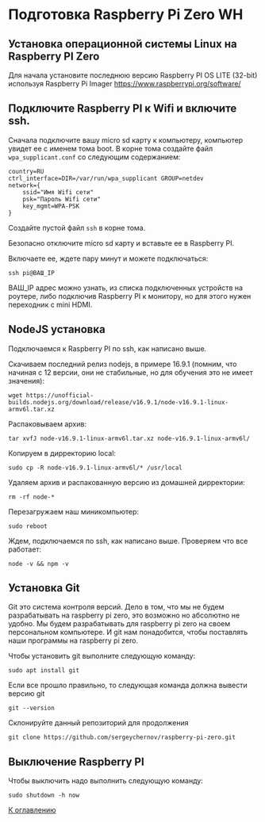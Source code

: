 # Подготовка Raspberry Pi Zero WH

## Установка операционной системы Linux на Raspberry PI Zero

Для начала установите последнюю версию Raspberry PI OS LITE (32-bit) используя Raspberry Pi Imager https://www.raspberrypi.org/software/

## Подключите Raspberry PI к Wifi и включите ssh.

Сначала подключите вашу micro sd карту к компьютеру, компьютер увидет ее с именем тома boot. В корне тома создайте файл `wpa_supplicant.conf` со следующим содержанием:
```
country=RU
ctrl_interface=DIR=/var/run/wpa_supplicant GROUP=netdev
network={
    ssid="Имя Wifi сети"
    psk="Пароль Wifi сети"
    key_mgmt=WPA-PSK
}
```

Создайте пустой файл `ssh` в корне тома.

Безопасно отключите micro sd карту и вставьте ее в Raspberry PI.

Включаете ее, ждете пару минут и можете подключаться:

`ssh pi@ВАШ_IP`

ВАШ_IP адрес можно узнать, из списка подключенных устройств на роутере, либо подключив Raspberry PI к монитору, но для этого нужен переходник с mini HDMI.

## NodeJS установка

Подключаемся к Raspberry PI по ssh, как написано выше.

Скачиваем последний релиз nodejs, в примере 16.9.1 (помним, что начиная с 12 версии, они не стабильные, но для обучения это не имеет значения):

`wget https://unofficial-builds.nodejs.org/download/release/v16.9.1/node-v16.9.1-linux-armv6l.tar.xz`

Распаковываем архив:

`tar xvfJ node-v16.9.1-linux-armv6l.tar.xz node-v16.9.1-linux-armv6l/`

Копируем в дирректорию local:

`sudo cp -R node-v16.9.1-linux-armv6l/* /usr/local`

Удаляем архив и распакованную версию из домашней дирректории:

`rm -rf node-*`

Перезагружаем наш миникомпьютер:

`sudo reboot`

Ждем, подключаемся по ssh, как написано выше. Проверяем что все работает:

`node -v && npm -v`

## Установка Git

Git это система контроля версий. Дело в том, что мы не будем разрабатывать на raspberry pi zero, это возможно но абсолютно не удобно. Мы будем разрабатывать для raspberry pi zero на своем персональном компьютере. И git нам понадобится, чтобы поставлять наши программы на raspberry pi zero.

Чтобы установить git выполните следующую команду:

`sudo apt install git`

Если все прошло правильно, то следующая команда должна вывести версию git

`git --version`

Склонируйте данный репозиторий для продолжения

`git clone https://github.com/sergeychernov/raspberry-pi-zero.git`

## Выключение Raspberry PI

Чтобы выключить надо выполнить следующую команду:

`sudo shutdown -h now`

[К оглавлению](../README.md)

